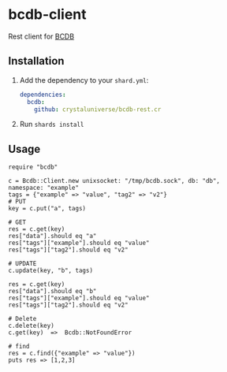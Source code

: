# bcdb-client

Rest client for [BCDB](https://github.com/threefoldtech/bcdb)

## Installation

1. Add the dependency to your `shard.yml`:

   ```yaml
   dependencies:
     bcdb:
       github: crystaluniverse/bcdb-rest.cr
   ```

2. Run `shards install`

## Usage

```crystal
require "bcdb"

c = Bcdb::Client.new unixsocket: "/tmp/bcdb.sock", db: "db", namespace: "example" 
tags = {"example" => "value", "tag2" => "v2"}
# PUT
key = c.put("a", tags)

# GET
res = c.get(key)
res["data"].should eq "a"
res["tags"]["example"].should eq "value"
res["tags"]["tag2"].should eq "v2"

# UPDATE
c.update(key, "b", tags)

res = c.get(key)
res["data"].should eq "b"
res["tags"]["example"].should eq "value"
res["tags"]["tag2"].should eq "v2"

# Delete
c.delete(key)
c.get(key)  =>  Bcdb::NotFoundError

# find
res = c.find({"example" => "value"})
puts res => [1,2,3] 
```